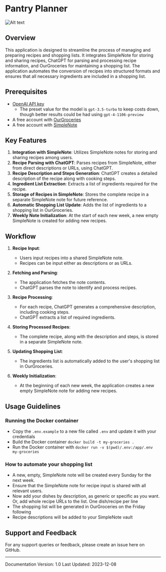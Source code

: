 # Pantry Planner
![Alt text](psntryplanner_logo1.jpg)
## Overview

This application is designed to streamline the process of managing and preparing recipes and shopping lists. It integrates SimpleNote for storing and sharing recipes, ChatGPT for parsing and processing recipe information, and OurGroceries for maintaining a shopping list. The application automates the conversion of recipes into structured formats and ensures that all necessary ingredients are included in a shopping list.

## Prerequisites

- [OpenAI API key](https://platform.openai.com/account/api-keys)
  - The preset value for the model is `gpt-3.5-turbo` to keep costs down, though better results could be had using `gpt-4-1106-preview`
- A free account with [OurGroceries](https://www.ourgroceries.com)
- A free account with [SimpleNote](https://simplenote.com)

## Key Features

1. **Integration with SimpleNote**: Utilizes SimpleNote notes for storing and sharing recipes among users.
2. **Recipe Parsing with ChatGPT**: Parses recipes from SimpleNote, either from direct descriptions or URLs, using ChatGPT.
3. **Recipe Description and Steps Generation**: ChatGPT creates a detailed description of the recipe along with cooking steps.
4. **Ingredient List Extraction**: Extracts a list of ingredients required for the recipe.
5. **Storage of Recipes in SimpleNote**: Stores the complete recipe in a separate SimpleNote note for future reference.
6. **Automatic Shopping List Update**: Adds the list of ingredients to a shopping list in OurGroceries.
7. **Weekly Note Initialization**: At the start of each new week, a new empty SimpleNote is created for adding new recipes.

## Workflow

1. **Recipe Input**:

   - Users input recipes into a shared SimpleNote note.
   - Recipes can be input either as descriptions or as URLs.

2. **Fetching and Parsing**:

   - The application fetches the note contents.
   - ChatGPT parses the note to identify and process recipes.

3. **Recipe Processing**:

   - For each recipe, ChatGPT generates a comprehensive description, including cooking steps.
   - ChatGPT extracts a list of required ingredients.

4. **Storing Processed Recipes**:

   - The complete recipe, along with the description and steps, is stored in a separate SimpleNote note.

5. **Updating Shopping List**:

   - The ingredients list is automatically added to the user's shopping list in OurGroceries.

6. **Weekly Initialization**:
   - At the beginning of each new week, the application creates a new empty SimpleNote note for adding new recipes.

## Usage Guidelines

### Running the Docker container

- Copy the `.env.example` to a new file called `.env` and update it with your credentials
- Build the Docker container `docker build -t my-groceries .`
- Run the Docker container with `docker run -v $(pwd)/.env:/app/.env my-groceries`

### How to automate your shopping list

- A new, empty, SimpleNote note will be created every Sunday for the next week.
- Ensure that the SimpleNote note for recipe input is shared with all relevant users.
- Now add your dishes by description, as generic or specific as you want. Or, add whole recipe URLs to the list. One dish/recipe per line
- The shopping list will be generated in OurGroceries on the Friday following
- Recipe descriptions will be added to your SimpleNote vault

## Support and Feedback

For any support queries or feedback, please create an issue here on GitHub.

---

Documentation Version: 1.0
Last Updated: 2023-12-08

